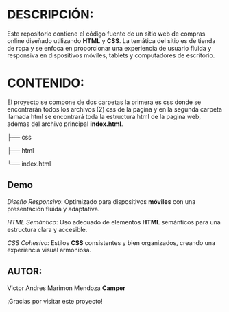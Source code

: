 # DESCRIPCIÓN:

Este repositorio contiene el código fuente de un sitio web de compras online diseñado utilizando **HTML** y **CSS**. La temática del sitio es de tienda de ropa y se enfoca en proporcionar una experiencia de usuario fluida y responsiva en dispositivos móviles, tablets y computadores de escritorio.


# CONTENIDO:

El proyecto se compone de dos carpetas la primera es css donde se encontrarán todos los archivos (2) css de la pagina y en la segunda carpeta llamada html se encontrará toda la estructura html de la pagina web, ademas del archivo principal **index.html**.

├── css

├── html

└── index.html

## Demo

*Diseño Responsivo*: Optimizado para dispositivos **móviles** con una presentación fluida y adaptativa.

*HTML Semántico*: Uso adecuado de elementos **HTML** semánticos para una estructura clara y accesible.

*CSS Cohesivo*: Estilos **CSS** consistentes y bien organizados, creando una experiencia visual armoniosa.

## AUTOR:

Victor Andres Marimon Mendoza **Camper**

¡Gracias por visitar este proyecto!
